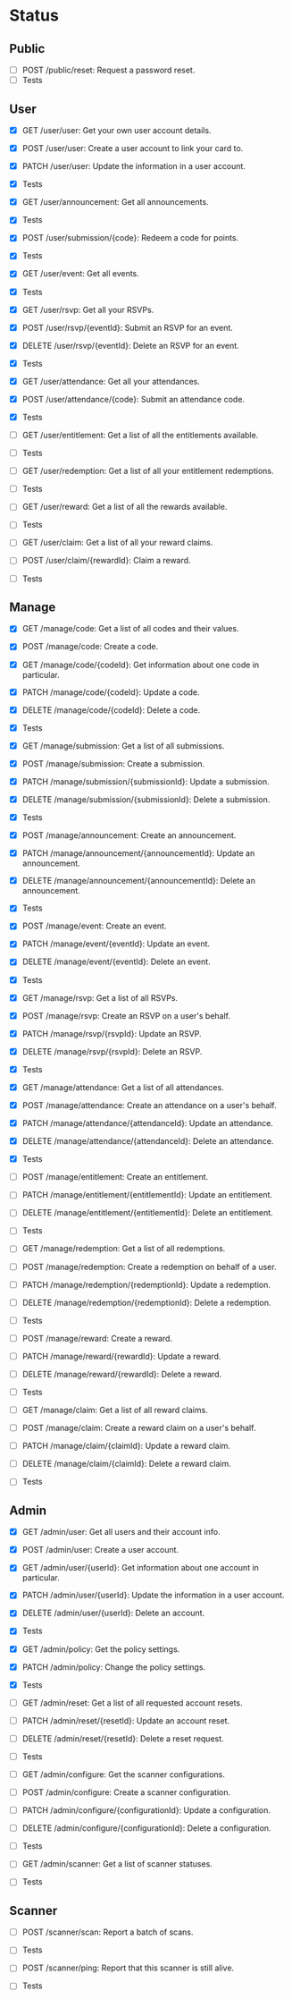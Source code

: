 # Status

## Public

- [ ] POST /public/reset: Request a password reset.
- [ ] Tests

## User

- [x] GET /user/user: Get your own user account details.
- [x] POST /user/user: Create a user account to link your card to.
- [x] PATCH /user/user: Update the information in a user account.
- [x] Tests

- [x] GET /user/announcement: Get all announcements.
- [x] Tests

- [x] POST /user/submission/{code}: Redeem a code for points.
- [x] Tests

- [x] GET /user/event: Get all events.
- [x] Tests

- [x] GET /user/rsvp: Get all your RSVPs.
- [x] POST /user/rsvp/{eventId}: Submit an RSVP for an event.
- [x] DELETE /user/rsvp/{eventId}: Delete an RSVP for an event.
- [x] Tests

- [x] GET /user/attendance: Get all your attendances.
- [x] POST /user/attendance/{code}: Submit an attendance code.
- [x] Tests

- [ ] GET /user/entitlement: Get a list of all the entitlements available.
- [ ] Tests

- [ ] GET /user/redemption: Get a list of all your entitlement redemptions.
- [ ] Tests

- [ ] GET /user/reward: Get a list of all the rewards available.
- [ ] Tests

- [ ] GET /user/claim: Get a list of all your reward claims.
- [ ] POST /user/claim/{rewardId}: Claim a reward.
- [ ] Tests

## Manage

- [x] GET /manage/code: Get a list of all codes and their values.
- [x] POST /manage/code: Create a code.
- [x] GET /manage/code/{codeId}: Get information about one code in particular.
- [x] PATCH /manage/code/{codeId}: Update a code.
- [x] DELETE /manage/code/{codeId}: Delete a code.
- [x] Tests

- [x] GET /manage/submission: Get a list of all submissions.
- [x] POST /manage/submission: Create a submission.
- [x] PATCH /manage/submission/{submissionId}: Update a submission.
- [x] DELETE /manage/submission/{submissionId}: Delete a submission.
- [x] Tests

- [x] POST /manage/announcement: Create an announcement.
- [x] PATCH /manage/announcement/{announcementId}: Update an announcement.
- [x] DELETE /manage/announcement/{announcementId}: Delete an announcement.
- [x] Tests

- [x] POST /manage/event: Create an event.
- [x] PATCH /manage/event/{eventId}: Update an event.
- [x] DELETE /manage/event/{eventId}: Delete an event.
- [x] Tests

- [x] GET /manage/rsvp: Get a list of all RSVPs.
- [x] POST /manage/rsvp: Create an RSVP on a user's behalf.
- [x] PATCH /manage/rsvp/{rsvpId}: Update an RSVP.
- [x] DELETE /manage/rsvp/{rsvpId}: Delete an RSVP.
- [x] Tests

- [x] GET /manage/attendance: Get a list of all attendances.
- [x] POST /manage/attendance: Create an attendance on a user's behalf.
- [x] PATCH /manage/attendance/{attendanceId}: Update an attendance.
- [x] DELETE /manage/attendance/{attendanceId}: Delete an attendance.
- [x] Tests

- [ ] POST /manage/entitlement: Create an entitlement.
- [ ] PATCH /manage/entitlement/{entitlementId}: Update an entitlement.
- [ ] DELETE /manage/entitlement/{entitlementId}: Delete an entitlement.
- [ ] Tests

- [ ] GET /manage/redemption: Get a list of all redemptions.
- [ ] POST /manage/redemption: Create a redemption on behalf of a user.
- [ ] PATCH /manage/redemption/{redemptionId}: Update a redemption.
- [ ] DELETE /manage/redemption/{redemptionId}: Delete a redemption.
- [ ] Tests

- [ ] POST /manage/reward: Create a reward.
- [ ] PATCH /manage/reward/{rewardId}: Update a reward.
- [ ] DELETE /manage/reward/{rewardId}: Delete a reward.
- [ ] Tests

- [ ] GET /manage/claim: Get a list of all reward claims.
- [ ] POST /manage/claim: Create a reward claim on a user's behalf.
- [ ] PATCH /manage/claim/{claimId}: Update a reward claim.
- [ ] DELETE /manage/claim/{claimId}: Delete a reward claim.
- [ ] Tests

## Admin

- [x] GET /admin/user: Get all users and their account info.
- [x] POST /admin/user: Create a user account.
- [x] GET /admin/user/{userId}: Get information about one account in particular.
- [x] PATCH /admin/user/{userId}: Update the information in a user account.
- [x] DELETE /admin/user/{userId}: Delete an account.
- [x] Tests

- [x] GET /admin/policy: Get the policy settings.
- [x] PATCH /admin/policy: Change the policy settings.
- [x] Tests

- [ ] GET /admin/reset: Get a list of all requested account resets.
- [ ] PATCH /admin/reset/{resetId}: Update an account reset.
- [ ] DELETE /admin/reset/{resetId}: Delete a reset request.
- [ ] Tests

- [ ] GET /admin/configure: Get the scanner configurations.
- [ ] POST /admin/configure: Create a scanner configuration.
- [ ] PATCH /admin/configure/{configurationId}: Update a configuration.
- [ ] DELETE /admin/configure/{configurationId}: Delete a configuration.
- [ ] Tests

- [ ] GET /admin/scanner: Get a list of scanner statuses.
- [ ] Tests

## Scanner

- [ ] POST /scanner/scan: Report a batch of scans.
- [ ] Tests

- [ ] POST /scanner/ping: Report that this scanner is still alive.
- [ ] Tests
